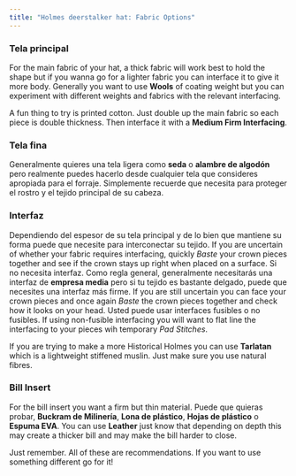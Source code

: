 ```yaml
---
title: "Holmes deerstalker hat: Fabric Options"
---
```


### Tela principal

For the main fabric of your hat, a thick fabric will work best to hold the shape but if you wanna go for a lighter fabric you can interface it to give it more body. Generally you want to use **Wools** of coating weight but you can experiment with different weights and fabrics with the relevant interfacing.

<Note>

A fun thing to try is printed cotton. Just double up the main fabric so each piece is double thickness. Then interface it with a **Medium Firm Interfacing**.

</Note>

### Tela fina

Generalmente quieres una tela ligera como **seda** o **alambre de algodón** pero realmente puedes hacerlo desde cualquier tela que consideres apropiada para el forraje. Simplemente recuerde que necesita para proteger el rostro y el tejido principal de su cabeza.

### Interfaz

Dependiendo del espesor de su tela principal y de lo bien que mantiene su forma puede que necesite para interconectar su tejido. If you are uncertain of whether your fabric requires interfacing, quickly _Baste_ your crown pieces together and see if the crown stays up right when placed on a surface. Si no necesita interfaz. Como regla general, generalmente necesitarás una interfaz de **empresa media** pero si tu tejido es bastante delgado, puede que necesites una interfaz más firme. If you are still uncertain you can face your crown pieces and once again _Baste_ the crown pieces together and check how it looks on your head. Usted puede usar interfaces fusibles o no fusibles. If using non-fusible interfacing you will want to flat line the interfacing to your pieces wih temporary _Pad Stitches_.

<Note>

If you are trying to make a more Historical Holmes you can use **Tarlatan** which is a lightweight stiffened muslin. Just make sure you use natural fibres.

</Note>

### Bill Insert

For the bill insert you want a firm but thin material. Puede que quieras probar, **Buckram de Milinería**, **Lona de plástico**, **Hojas de plástico** o **Espuma EVA**. You can use **Leather** just know that depending on depth this may create a thicker bill and may make the bill harder to close.

<Note>

Just remember. All of these are recommendations. If you want to use something different go for it!

</Note>
